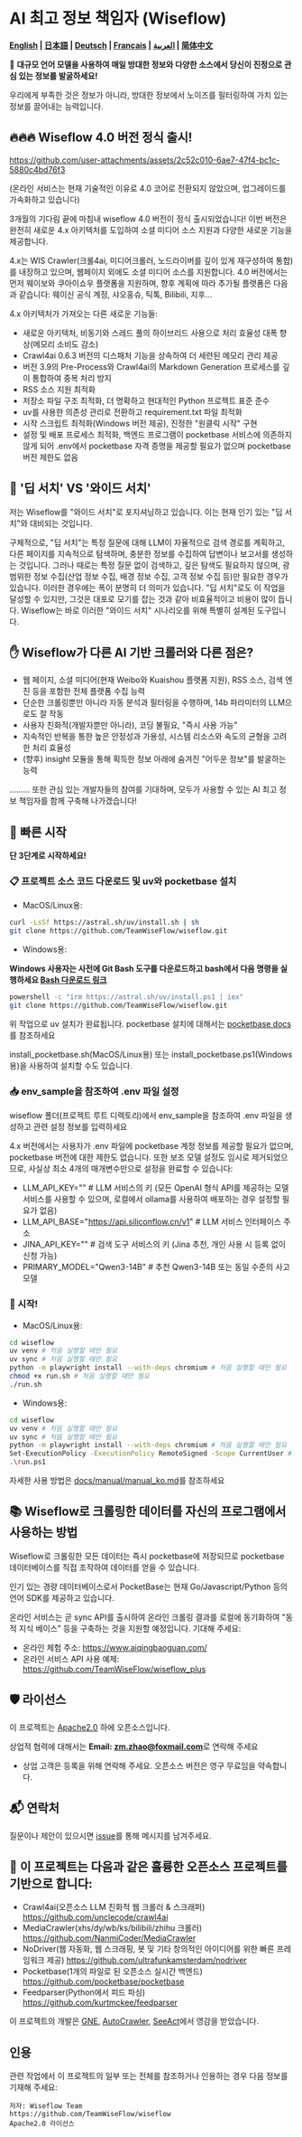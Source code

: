 # AI 최고 정보 책임자 (Wiseflow)

**[English](README_EN.md) | [日本語](README_JP.md) | [Deutsch](README_DE.md) | [Français](README_FR.md) | [العربية](README_AR.md) | [简体中文](README.md)**

🚀 **대규모 언어 모델을 사용하여 매일 방대한 정보와 다양한 소스에서 당신이 진정으로 관심 있는 정보를 발굴하세요!**

우리에게 부족한 것은 정보가 아니라, 방대한 정보에서 노이즈를 필터링하여 가치 있는 정보를 끌어내는 능력입니다.

## 🔥🔥🔥 Wiseflow 4.0 버전 정식 출시!

https://github.com/user-attachments/assets/2c52c010-6ae7-47f4-bc1c-5880c4bd76f3

(온라인 서비스는 현재 기술적인 이유로 4.0 코어로 전환되지 않았으며, 업그레이드를 가속화하고 있습니다)

3개월의 기다림 끝에 마침내 wiseflow 4.0 버전이 정식 출시되었습니다! 이번 버전은 완전히 새로운 4.x 아키텍처를 도입하여 소셜 미디어 소스 지원과 다양한 새로운 기능을 제공합니다.

4.x는 WIS Crawler(크롤4ai, 미디어크롤러, 노드라이버를 깊이 있게 재구성하여 통합)를 내장하고 있으며, 웹페이지 외에도 소셜 미디어 소스를 지원합니다. 4.0 버전에서는 먼저 웨이보와 쿠아이쇼우 플랫폼을 지원하며, 향후 계획에 따라 추가될 플랫폼은 다음과 같습니다:
웨이신 공식 계정, 샤오홍슈, 틱톡, Bilibili, 지후...

4.x 아키텍처가 가져오는 다른 새로운 기능들:

- 새로운 아키텍처, 비동기와 스레드 풀의 하이브리드 사용으로 처리 효율성 대폭 향상(메모리 소비도 감소)
- Crawl4ai 0.6.3 버전의 디스패처 기능을 상속하여 더 세련된 메모리 관리 제공
- 버전 3.9의 Pre-Process와 Crawl4ai의 Markdown Generation 프로세스를 깊이 통합하여 중복 처리 방지
- RSS 소스 지원 최적화
- 저장소 파일 구조 최적화, 더 명확하고 현대적인 Python 프로젝트 표준 준수
- uv를 사용한 의존성 관리로 전환하고 requirement.txt 파일 최적화
- 시작 스크립트 최적화(Windows 버전 제공), 진정한 "원클릭 시작" 구현
- 설정 및 배포 프로세스 최적화, 백엔드 프로그램이 pocketbase 서비스에 의존하지 않게 되어 .env에서 pocketbase 자격 증명을 제공할 필요가 없으며 pocketbase 버전 제한도 없음

## 🧐 '딥 서치' VS '와이드 서치'

저는 Wiseflow를 "와이드 서치"로 포지셔닝하고 있습니다. 이는 현재 인기 있는 "딥 서치"와 대비되는 것입니다.

구체적으로, "딥 서치"는 특정 질문에 대해 LLM이 자율적으로 검색 경로를 계획하고, 다른 페이지를 지속적으로 탐색하며, 충분한 정보를 수집하여 답변이나 보고서를 생성하는 것입니다. 그러나 때로는 특정 질문 없이 검색하고, 깊은 탐색도 필요하지 않으며, 광범위한 정보 수집(산업 정보 수집, 배경 정보 수집, 고객 정보 수집 등)만 필요한 경우가 있습니다. 이러한 경우에는 폭이 분명히 더 의미가 있습니다. "딥 서치"로도 이 작업을 달성할 수 있지만, 그것은 대포로 모기를 잡는 것과 같아 비효율적이고 비용이 많이 듭니다. Wiseflow는 바로 이러한 "와이드 서치" 시나리오를 위해 특별히 설계된 도구입니다.

## ✋ Wiseflow가 다른 AI 기반 크롤러와 다른 점은?

- 웹 페이지, 소셜 미디어(현재 Weibo와 Kuaishou 플랫폼 지원), RSS 소스, 검색 엔진 등을 포함한 전체 플랫폼 수집 능력
- 단순한 크롤링뿐만 아니라 자동 분석과 필터링을 수행하며, 14b 파라미터의 LLM으로도 잘 작동
- 사용자 친화적(개발자뿐만 아니라), 코딩 불필요, "즉시 사용 가능"
- 지속적인 반복을 통한 높은 안정성과 가용성, 시스템 리소스와 속도의 균형을 고려한 처리 효율성
- (향후) insight 모듈을 통해 획득한 정보 아래에 숨겨진 "어두운 정보"를 발굴하는 능력

……… 또한 관심 있는 개발자들의 참여를 기대하며, 모두가 사용할 수 있는 AI 최고 정보 책임자를 함께 구축해 나가겠습니다!

## 🌟 빠른 시작

**단 3단계로 시작하세요!**

### 📋 프로젝트 소스 코드 다운로드 및 uv와 pocketbase 설치

- MacOS/Linux용:

```bash
curl -LsSf https://astral.sh/uv/install.sh | sh
git clone https://github.com/TeamWiseFlow/wiseflow.git
```

- Windows용:

**Windows 사용자는 사전에 Git Bash 도구를 다운로드하고 bash에서 다음 명령을 실행하세요 [Bash 다운로드 링크](https://git-scm.com/downloads/win)**

```bash
powershell -c "irm https://astral.sh/uv/install.ps1 | iex"
git clone https://github.com/TeamWiseFlow/wiseflow.git
```

위 작업으로 uv 설치가 완료됩니다. pocketbase 설치에 대해서는 [pocketbase docs](https://pocketbase.io/docs/)를 참조하세요

install_pocketbase.sh(MacOS/Linux용) 또는 install_pocketbase.ps1(Windows용)을 사용하여 설치할 수도 있습니다.

### 📥 env_sample을 참조하여 .env 파일 설정

wiseflow 폴더(프로젝트 루트 디렉토리)에서 env_sample을 참조하여 .env 파일을 생성하고 관련 설정 정보를 입력하세요

4.x 버전에서는 사용자가 .env 파일에 pocketbase 계정 정보를 제공할 필요가 없으며, pocketbase 버전에 대한 제한도 없습니다. 또한 보조 모델 설정도 임시로 제거되었으므로, 사실상 최소 4개의 매개변수만으로 설정을 완료할 수 있습니다:

- LLM_API_KEY="" # LLM 서비스의 키 (모든 OpenAI 형식 API를 제공하는 모델 서비스를 사용할 수 있으며, 로컬에서 ollama를 사용하여 배포하는 경우 설정할 필요가 없음)
- LLM_API_BASE="https://api.siliconflow.cn/v1" # LLM 서비스 인터페이스 주소
- JINA_API_KEY="" # 검색 도구 서비스의 키 (Jina 추천, 개인 사용 시 등록 없이 신청 가능)
- PRIMARY_MODEL="Qwen3-14B" # 추천 Qwen3-14B 또는 동일 수준의 사고 모델

### 🚀 시작!

- MacOS/Linux용:

```bash
cd wiseflow
uv venv # 처음 실행할 때만 필요
uv sync # 처음 실행할 때만 필요
python -m playwright install --with-deps chromium # 처음 실행할 때만 필요
chmod +x run.sh # 처음 실행할 때만 필요
./run.sh
```

- Windows용:

```bash
cd wiseflow
uv venv # 처음 실행할 때만 필요
uv sync # 처음 실행할 때만 필요
python -m playwright install --with-deps chromium # 처음 실행할 때만 필요
Set-ExecutionPolicy -ExecutionPolicy RemoteSigned -Scope CurrentUser # 처음 실행할 때만 필요
.\run.ps1
```

자세한 사용 방법은 [docs/manual/manual_ko.md](./docs/manual/manual_ko.md)를 참조하세요

## 📚 Wiseflow로 크롤링한 데이터를 자신의 프로그램에서 사용하는 방법

Wiseflow로 크롤링한 모든 데이터는 즉시 pocketbase에 저장되므로 pocketbase 데이터베이스를 직접 조작하여 데이터를 얻을 수 있습니다.

인기 있는 경량 데이터베이스로서 PocketBase는 현재 Go/Javascript/Python 등의 언어 SDK를 제공하고 있습니다.

온라인 서비스는 곧 sync API를 출시하여 온라인 크롤링 결과를 로컬에 동기화하여 "동적 지식 베이스" 등을 구축하는 것을 지원할 예정입니다. 기대해 주세요:

  - 온라인 체험 주소: https://www.aiqingbaoguan.com/
  - 온라인 서비스 API 사용 예제: https://github.com/TeamWiseFlow/wiseflow_plus

## 🛡️ 라이선스

이 프로젝트는 [Apache2.0](LICENSE) 하에 오픈소스입니다.

상업적 협력에 대해서는 **Email: zm.zhao@foxmail.com**로 연락해 주세요

- 상업 고객은 등록을 위해 연락해 주세요. 오픈소스 버전은 영구 무료임을 약속합니다.

## 📬 연락처

질문이나 제안이 있으시면 [issue](https://github.com/TeamWiseFlow/wiseflow/issues)를 통해 메시지를 남겨주세요.

## 🤝 이 프로젝트는 다음과 같은 훌륭한 오픈소스 프로젝트를 기반으로 합니다:

- Crawl4ai(오픈소스 LLM 친화적 웹 크롤러 & 스크래퍼) https://github.com/unclecode/crawl4ai
- MediaCrawler(xhs/dy/wb/ks/bilibili/zhihu 크롤러) https://github.com/NanmiCoder/MediaCrawler
- NoDriver(웹 자동화, 웹 스크래핑, 봇 및 기타 창의적인 아이디어를 위한 빠른 프레임워크 제공) https://github.com/ultrafunkamsterdam/nodriver
- Pocketbase(1개의 파일로 된 오픈소스 실시간 백엔드) https://github.com/pocketbase/pocketbase
- Feedparser(Python에서 피드 파싱) https://github.com/kurtmckee/feedparser

이 프로젝트의 개발은 [GNE](https://github.com/GeneralNewsExtractor/GeneralNewsExtractor), [AutoCrawler](https://github.com/kingname/AutoCrawler), [SeeAct](https://github.com/OSU-NLP-Group/SeeAct)에서 영감을 받았습니다.

## 인용

관련 작업에서 이 프로젝트의 일부 또는 전체를 참조하거나 인용하는 경우 다음 정보를 기재해 주세요:

```
저자: Wiseflow Team
https://github.com/TeamWiseFlow/wiseflow
Apache2.0 라이선스
``` 